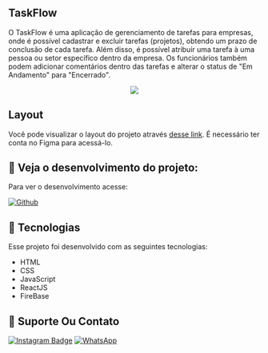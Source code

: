 ## TaskFlow

O TaskFlow é uma aplicação de gerenciamento de tarefas para empresas,
onde é possível cadastrar e excluir tarefas (projetos), obtendo um prazo de 
conclusão de cada tarefa. Além disso, é possível atribuir uma tarefa à uma pessoa 
ou setor específico dentro da empresa. Os funcionários também podem adicionar
comentários dentro das tarefas e alterar o status de "Em Andamento" para "Encerrado".

<p align="center" width="20rem">
 <img src="https://i.imgur.com/9pnlrzo.png" />
</p>


## Layout

Você pode visualizar o layout do projeto através <a href="https://www.figma.com/file/cmfQPgBt8CDLvne5FKysO8/TaskFlow?node-id=1%3A2">desse link</a>. É necessário ter conta 
no Figma para acessá-lo.


## 👀 Veja o desenvolvimento do projeto:

Para ver o desenvolvimento acesse:

[![Github](https://img.shields.io/badge/GitHub-100000?style=for-the-badge&logo=github&logoColor=white)](https://github.com/COMP4026-ENSW2026/atividade-config-01-grupo-do-juantavares)


## 🚀 Tecnologias

Esse projeto foi desenvolvido com as seguintes tecnologias:

- HTML
- CSS
- JavaScript
- ReactJS
- FireBase


## :iphone: Suporte Ou Contato

[![Instagram Badge](https://img.shields.io/badge/Instagram-E4405F?style=for-the-badge&logo=instagram&logoColor=white)](https://instagram.com/lucasgvr/)
[![WhatsApp](https://img.shields.io/badge/WhatsApp-25D366?style=for-the-badge&logo=whatsapp&logoColor=white)](https://wa.me/5543999221392)
